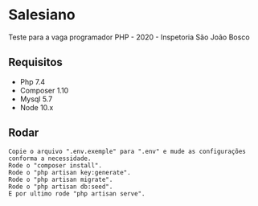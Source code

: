 # Salesiano
Teste para a vaga programador PHP - 2020 - Inspetoria São João Bosco

## Requisitos

- Php 7.4
- Composer 1.10
- Mysql 5.7
- Node 10.x

## Rodar

    Copie o arquivo ".env.exemple" para ".env" e mude as configurações conforma a necessidade.
    Rode o "composer install".
    Rode o "php artisan key:generate".
    Rode o "php artisan migrate".
    Rode o "php artisan db:seed".
    E por ultimo rode "php artisan serve".